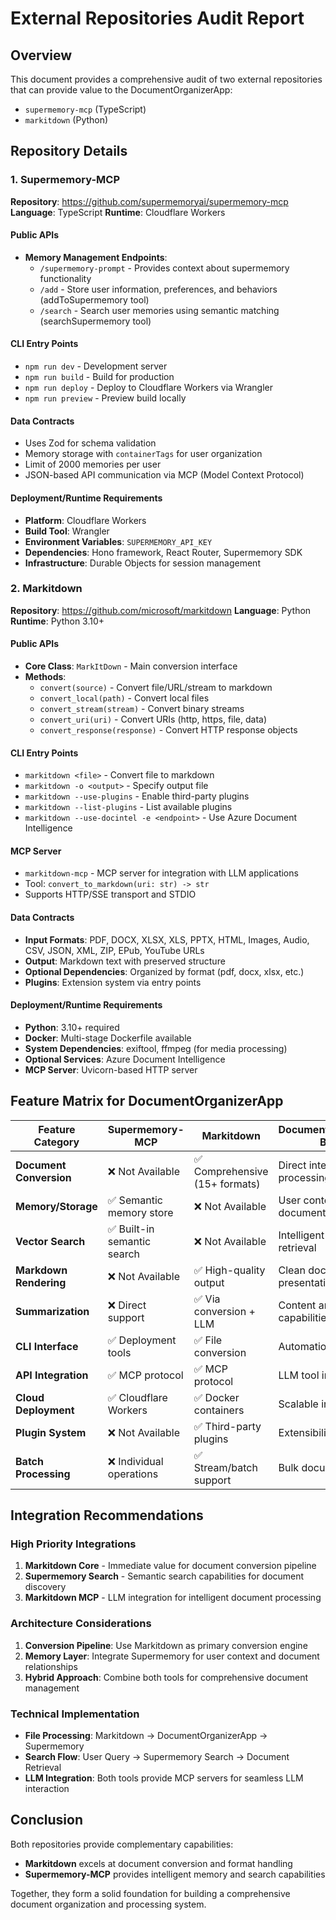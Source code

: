# External Repositories Audit Report

## Overview
This document provides a comprehensive audit of two external repositories that can provide value to the DocumentOrganizerApp:
- `supermemory-mcp` (TypeScript)
- `markitdown` (Python)

## Repository Details

### 1. Supermemory-MCP
**Repository**: https://github.com/supermemoryai/supermemory-mcp
**Language**: TypeScript
**Runtime**: Cloudflare Workers

#### Public APIs
- **Memory Management Endpoints**:
  - `/supermemory-prompt` - Provides context about supermemory functionality
  - `/add` - Store user information, preferences, and behaviors (addToSupermemory tool)
  - `/search` - Search user memories using semantic matching (searchSupermemory tool)

#### CLI Entry Points
- `npm run dev` - Development server
- `npm run build` - Build for production
- `npm run deploy` - Deploy to Cloudflare Workers via Wrangler
- `npm run preview` - Preview build locally

#### Data Contracts
- Uses Zod for schema validation
- Memory storage with `containerTags` for user organization
- Limit of 2000 memories per user
- JSON-based API communication via MCP (Model Context Protocol)

#### Deployment/Runtime Requirements
- **Platform**: Cloudflare Workers
- **Build Tool**: Wrangler
- **Environment Variables**: `SUPERMEMORY_API_KEY`
- **Dependencies**: Hono framework, React Router, Supermemory SDK
- **Infrastructure**: Durable Objects for session management

### 2. Markitdown
**Repository**: https://github.com/microsoft/markitdown
**Language**: Python
**Runtime**: Python 3.10+

#### Public APIs
- **Core Class**: `MarkItDown` - Main conversion interface
- **Methods**:
  - `convert(source)` - Convert file/URL/stream to markdown
  - `convert_local(path)` - Convert local files
  - `convert_stream(stream)` - Convert binary streams
  - `convert_uri(uri)` - Convert URIs (http, https, file, data)
  - `convert_response(response)` - Convert HTTP response objects

#### CLI Entry Points
- `markitdown <file>` - Convert file to markdown
- `markitdown -o <output>` - Specify output file
- `markitdown --use-plugins` - Enable third-party plugins
- `markitdown --list-plugins` - List available plugins
- `markitdown --use-docintel -e <endpoint>` - Use Azure Document Intelligence

#### MCP Server
- `markitdown-mcp` - MCP server for integration with LLM applications
- Tool: `convert_to_markdown(uri: str) -> str`
- Supports HTTP/SSE transport and STDIO

#### Data Contracts
- **Input Formats**: PDF, DOCX, XLSX, XLS, PPTX, HTML, Images, Audio, CSV, JSON, XML, ZIP, EPub, YouTube URLs
- **Output**: Markdown text with preserved structure
- **Optional Dependencies**: Organized by format (pdf, docx, xlsx, etc.)
- **Plugins**: Extension system via entry points

#### Deployment/Runtime Requirements
- **Python**: 3.10+ required
- **Docker**: Multi-stage Dockerfile available
- **System Dependencies**: exiftool, ffmpeg (for media processing)
- **Optional Services**: Azure Document Intelligence
- **MCP Server**: Uvicorn-based HTTP server

## Feature Matrix for DocumentOrganizerApp

| Feature Category | Supermemory-MCP | Markitdown | DocumentOrganizerApp Benefit |
|------------------|-----------------|-------------|------------------------------|
| **Document Conversion** | ❌ Not Available | ✅ Comprehensive (15+ formats) | Direct integration for file processing |
| **Memory/Storage** | ✅ Semantic memory store | ❌ Not Available | User context and document history |
| **Vector Search** | ✅ Built-in semantic search | ❌ Not Available | Intelligent document retrieval |
| **Markdown Rendering** | ❌ Not Available | ✅ High-quality output | Clean document presentation |
| **Summarization** | ❌ Direct support | ✅ Via conversion + LLM | Content analysis capabilities |
| **CLI Interface** | ✅ Deployment tools | ✅ File conversion | Automation and scripting |
| **API Integration** | ✅ MCP protocol | ✅ MCP protocol | LLM tool integration |
| **Cloud Deployment** | ✅ Cloudflare Workers | ✅ Docker containers | Scalable infrastructure |
| **Plugin System** | ❌ Not Available | ✅ Third-party plugins | Extensibility |
| **Batch Processing** | ❌ Individual operations | ✅ Stream/batch support | Bulk document handling |

## Integration Recommendations

### High Priority Integrations
1. **Markitdown Core** - Immediate value for document conversion pipeline
2. **Supermemory Search** - Semantic search capabilities for document discovery
3. **Markitdown MCP** - LLM integration for intelligent document processing

### Architecture Considerations
1. **Conversion Pipeline**: Use Markitdown as primary conversion engine
2. **Memory Layer**: Integrate Supermemory for user context and document relationships
3. **Hybrid Approach**: Combine both tools for comprehensive document management

### Technical Implementation
- **File Processing**: Markitdown → DocumentOrganizerApp → Supermemory
- **Search Flow**: User Query → Supermemory Search → Document Retrieval
- **LLM Integration**: Both tools provide MCP servers for seamless LLM interaction

## Conclusion

Both repositories provide complementary capabilities:
- **Markitdown** excels at document conversion and format handling
- **Supermemory-MCP** provides intelligent memory and search capabilities

Together, they form a solid foundation for building a comprehensive document organization and processing system.

